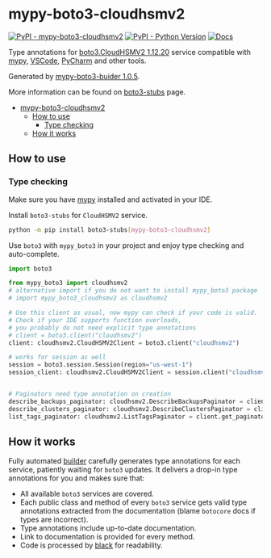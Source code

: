 # mypy-boto3-cloudhsmv2

[![PyPI - mypy-boto3-cloudhsmv2](https://img.shields.io/pypi/v/mypy-boto3-cloudhsmv2.svg?color=blue)](https://pypi.org/project/mypy-boto3-cloudhsmv2)
[![PyPI - Python Version](https://img.shields.io/pypi/pyversions/mypy-boto3-cloudhsmv2.svg?color=blue)](https://pypi.org/project/mypy-boto3-cloudhsmv2)
[![Docs](https://img.shields.io/readthedocs/mypy-boto3-builder.svg?color=blue)](https://mypy-boto3-builder.readthedocs.io/)

Type annotations for
[boto3.CloudHSMV2 1.12.20](https://boto3.amazonaws.com/v1/documentation/api/1.12.20/reference/services/cloudhsmv2.html#CloudHSMV2) service
compatible with [mypy](https://github.com/python/mypy), [VSCode](https://code.visualstudio.com/),
[PyCharm](https://www.jetbrains.com/pycharm/) and other tools.

Generated by [mypy-boto3-buider 1.0.5](https://github.com/vemel/mypy_boto3_builder).

More information can be found on [boto3-stubs](https://pypi.org/project/boto3-stubs/) page.

- [mypy-boto3-cloudhsmv2](#mypy-boto3-cloudhsmv2)
  - [How to use](#how-to-use)
    - [Type checking](#type-checking)
  - [How it works](#how-it-works)

## How to use

### Type checking

Make sure you have [mypy](https://github.com/python/mypy) installed and activated in your IDE.

Install `boto3-stubs` for `CloudHSMV2` service.

```bash
python -m pip install boto3-stubs[mypy-boto3-cloudhsmv2]
```

Use `boto3` with `mypy_boto3` in your project and enjoy type checking and auto-complete.

```python
import boto3

from mypy_boto3 import cloudhsmv2
# alternative import if you do not want to install mypy_boto3 package
# import mypy_boto3_cloudhsmv2 as cloudhsmv2

# Use this client as usual, now mypy can check if your code is valid.
# Check if your IDE supports function overloads,
# you probably do not need explicit type annotations
# client = boto3.client("cloudhsmv2")
client: cloudhsmv2.CloudHSMV2Client = boto3.client("cloudhsmv2")

# works for session as well
session = boto3.session.Session(region="us-west-1")
session_client: cloudhsmv2.CloudHSMV2Client = session.client("cloudhsmv2")


# Paginators need type annotation on creation
describe_backups_paginator: cloudhsmv2.DescribeBackupsPaginator = client.get_paginator("describe_backups")
describe_clusters_paginator: cloudhsmv2.DescribeClustersPaginator = client.get_paginator("describe_clusters")
list_tags_paginator: cloudhsmv2.ListTagsPaginator = client.get_paginator("list_tags")
```

## How it works

Fully automated [builder](https://github.com/vemel/mypy_boto3_builder) carefully generates
type annotations for each service, patiently waiting for `boto3` updates. It delivers
a drop-in type annotations for you and makes sure that:

- All available `boto3` services are covered.
- Each public class and method of every `boto3` service gets valid type annotations
  extracted from the documentation (blame `botocore` docs if types are incorrect).
- Type annotations include up-to-date documentation.
- Link to documentation is provided for every method.
- Code is processed by [black](https://github.com/psf/black) for readability.